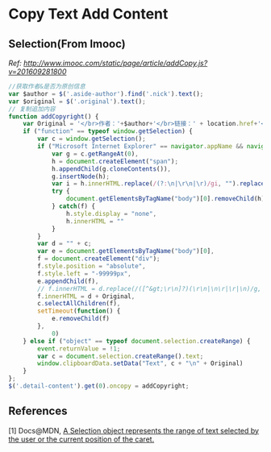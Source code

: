 # Copy Text Add Content

## Selection(From Imooc)
*Ref: http://www.imooc.com/static/page/article/addCopy.js?v=201609281800*

```javascript
//获取作者&是否为原创信息
var $author = $('.aside-author').find('.nick').text();
var $original = $('.original').text();
// 复制追加内容
function addCopyright() {
    var Original = '</br>作者：'+$author+'</br>链接：' + location.href+'</br>来源：慕课网</br>'+$original;
    if ("function" == typeof window.getSelection) {
        var c = window.getSelection();
        if ("Microsoft Internet Explorer" == navigator.appName && navigator.appVersion.match(/MSIE ([\d.]+)/)[1] >= 10 || "Opera" == navigator.appName) {
            var g = c.getRangeAt(0),
            h = document.createElement("span");
            h.appendChild(g.cloneContents()),
            g.insertNode(h);
            var i = h.innerHTML.replace(/(?:\n|\r\n|\r)/gi, "").replace(/&lt;\s*script[^&gt;]*&gt;[\s\S]*?&lt;\/script&gt;/gim, "").replace(/&lt;\s*style[^&gt;]*&gt;[\s\S]*?&lt;\/style&gt;/gim, "").replace(/&lt;!--.*?--&gt;/gim, "").replace(/&lt;!DOCTYPE.*?&gt;/gi, "");
            try {
                document.getElementsByTagName("body")[0].removeChild(h)
            } catch(f) {
                h.style.display = "none",
                h.innerHTML = ""
            }
        } 
        var d = "" + c;
        var e = document.getElementsByTagName("body")[0],
        f = document.createElement("div");
        f.style.position = "absolute",
        f.style.left = "-99999px",
        e.appendChild(f),
        // f.innerHTML = d.replace(/([^&gt;\r\n]?)(\r\n|\n\r|\r|\n)/g, "$1&lt;br /&gt;$2") + "&lt;br /&gt;" + Original,
        f.innerHTML = d + Original,
        c.selectAllChildren(f),
        setTimeout(function() {
            e.removeChild(f)
        },
            0)
    } else if ("object" == typeof document.selection.createRange) {
        event.returnValue = !1;
        var c = document.selection.createRange().text;
        window.clipboardData.setData("Text", c + "\n" + Original)
    }
};
$('.detail-content').get(0).oncopy = addCopyright;
```

## References

[1] Docs@MDN, [A Selection object represents the range of text selected by the user or the current position of the caret.](https://developer.mozilla.org/en-US/docs/Web/API/Selection)
